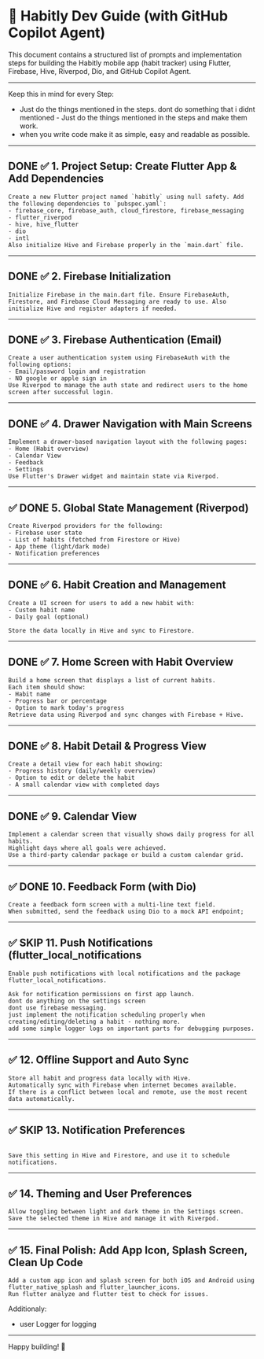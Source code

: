 # 📱 Habitly Dev Guide (with GitHub Copilot Agent)

This document contains a structured list of prompts and implementation steps for building the Habitly mobile app (habit tracker) using Flutter, Firebase, Hive, Riverpod, Dio, and GitHub Copilot Agent.

---

Keep this in mind for every Step:
- Just do the things mentioned in the steps. dont do something that i didnt mentioned - Just do the things mentioned in the steps and make them work.
- when you write code make it as simple, easy and readable as possible.

---

## DONE ✅ 1. Project Setup: Create Flutter App & Add Dependencies

```
Create a new Flutter project named `habitly` using null safety. Add the following dependencies to `pubspec.yaml`:
- firebase_core, firebase_auth, cloud_firestore, firebase_messaging
- flutter_riverpod
- hive, hive_flutter
- dio
- intl
Also initialize Hive and Firebase properly in the `main.dart` file.
```

---

## DONE ✅ 2. Firebase Initialization

```
Initialize Firebase in the main.dart file. Ensure FirebaseAuth, Firestore, and Firebase Cloud Messaging are ready to use. Also initialize Hive and register adapters if needed.
```

---

## DONE ✅ 3. Firebase Authentication (Email)

```
Create a user authentication system using FirebaseAuth with the following options:
- Email/password login and registration
- NO google or apple sign in
Use Riverpod to manage the auth state and redirect users to the home screen after successful login.
```

---

## DONE ✅ 4. Drawer Navigation with Main Screens

```
Implement a drawer-based navigation layout with the following pages:
- Home (Habit overview)
- Calendar View
- Feedback
- Settings
Use Flutter's Drawer widget and maintain state via Riverpod.
```

---

## ✅ DONE 5. Global State Management (Riverpod)

```
Create Riverpod providers for the following:
- Firebase user state
- List of habits (fetched from Firestore or Hive)
- App theme (light/dark mode)
- Notification preferences
```

---

## DONE ✅ 6. Habit Creation and Management

```
Create a UI screen for users to add a new habit with:
- Custom habit name
- Daily goal (optional)

Store the data locally in Hive and sync to Firestore.
```

---

## DONE ✅ 7. Home Screen with Habit Overview

```
Build a home screen that displays a list of current habits.
Each item should show:
- Habit name
- Progress bar or percentage
- Option to mark today's progress
Retrieve data using Riverpod and sync changes with Firebase + Hive.
```

---

## DONE ✅ 8. Habit Detail & Progress View

```
Create a detail view for each habit showing:
- Progress history (daily/weekly overview)
- Option to edit or delete the habit
- A small calendar view with completed days
```

---

## DONE ✅ 9. Calendar View

```
Implement a calendar screen that visually shows daily progress for all habits.
Highlight days where all goals were achieved.
Use a third-party calendar package or build a custom calendar grid.
```

---

## ✅ DONE 10. Feedback Form (with Dio)

```
Create a feedback form screen with a multi-line text field.
When submitted, send the feedback using Dio to a mock API endpoint;
```

---

## ✅ SKIP 11. Push Notifications (flutter_local_notifications

```
Enable push notifications with local notifications and the package flutter_local_notifications.

Ask for notification permissions on first app launch.
dont do anything on the settings screen
dont use firebase messaging.
just implement the notification scheduling properly when creating/editing/deleting a habit - nothing more.
add some simple logger logs on important parts for debugging purposes.
```

---

## ✅ 12. Offline Support and Auto Sync

```
Store all habit and progress data locally with Hive.
Automatically sync with Firebase when internet becomes available.
If there is a conflict between local and remote, use the most recent data automatically.
```

---

## ✅ SKIP 13. Notification Preferences

```

Save this setting in Hive and Firestore, and use it to schedule notifications.
```

---

## ✅ 14. Theming and User Preferences

```
Allow toggling between light and dark theme in the Settings screen.
Save the selected theme in Hive and manage it with Riverpod.
```

---

## ✅ 15. Final Polish: Add App Icon, Splash Screen, Clean Up Code

```
Add a custom app icon and splash screen for both iOS and Android using flutter_native_splash and flutter_launcher_icons.
Run flutter analyze and flutter test to check for issues.
```

Additionaly:
- user Logger for logging


---

Happy building! 🚀
